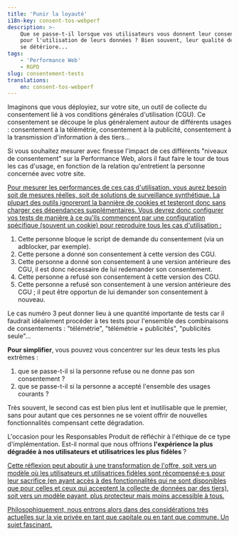 ```yaml
---
title: 'Punir la loyauté'
i18n-key: consent-tos-webperf
description: >-
    Que se passe-t-il lorsque vos utilisateurs vous donnent leur consentement
    pour l'utilisation de leurs données ? Bien souvent, leur qualité de service
    se détériore...
tags:
    - 'Performance Web'
    - RGPD
slug: consentement-tests
translations:
    en: consent-tos-webperf
---
```


Imaginons que vous déployiez, sur votre site, un outil de collecte du
consentement lié à vos conditions générales d'utilisation (CGU). Ce consentement
se découpe le plus généralement autour de différents usages : consentement à la
télémétrie, consentement à la publicité, consentement à la transmission
d'information à des tiers…

Si vous souhaitez mesurer avec finesse l'impact de ces différents "niveaux de
consentement" sur la Performance Web, alors il faut faire le tour de tous les
cas d'usage, en fonction de la relation qu'entretient la personne concernée avec
votre site.

<ins class="bloc" datetime="2020-08-18">Pour mesurer les performances de ces cas
d'utilisation, vous aurez besoin soit de mesures réelles, soit de solutions de
surveillance synthétique. La plupart des outils ignoreront la bannière de
cookies et testeront donc sans charger ces dépendances supplémentaires. Vous
devrez donc configurer vos tests de manière à ce qu'ils commencent par une
configuration spécifique (souvent un cookie) pour reproduire tous les cas
d'utilisation :</ins>

1. Cette personne bloque le script de demande du consentement (via un adblocker,
   par exemple).
2. Cette persone a donné son consentement à cette version des CGU.
3. Cette personne a donné son consentement à une version antérieure des CGU, il
   est donc nécessaire de lui redemander son consentement.
4. Cette personne a refusé son consentement à cette version des CGU.
5. Cette personne a refusé son consentement à une version antérieure des CGU ;
   il peut être opportun de lui demander son consentement à nouveau.

Le cas numéro 3 peut donner lieu à une quantité importante de tests car il
faudrait idéalement procéder à tes tests pour l'ensemble des combinaisons de
consentements : "télémétrie", "télémétrie + publicités", "publicités seule"…

**Pour simplifier**, vous pouvez vous concentrer sur les deux tests les plus
extrêmes :

1. que se passe-t-il si la personne refuse ou ne donne pas son consentement ?
2. que se passe-t-il si la personne a accepté l'ensemble des usages courants ?

Très souvent, le second cas est bien plus lent et inutilisable que le premier,
sans pour autant que ces personnes ne se voient offrir de nouvelles
fonctionnalités compensant cette dégradation.

L'occasion pour les Responsables Produit de réfléchir à l'éthique de ce type
d'implémentation. Est-il normal que nous offrions **l'expérience la plus
dégradée à nos utilisateurs et utilisatrices les plus fidèles** ?

<ins class="bloc" datetime="2020-08-18">
  <p>
    Cette réflexion peut aboutir à une transformation de l'offre, soit vers un
    modèle où les utilisateurs et utilisatrices fidèles sont récompensé·e·s
    pour leur sacrifice (en ayant accès à des fonctionnalités qui ne sont
    disponibles que pour celles et ceux qui acceptent la collecte de données
    par des tiers), soit vers un modèle payant, plus protecteur mais moins
    accessible à tous.
  </p>
  <p>
    Philosophiquement, nous entrons alors dans des considérations très
    actuelles sur la vie privée en tant que capitale ou en tant que commune. Un
    sujet fascinant.
  </p>
</ins>
